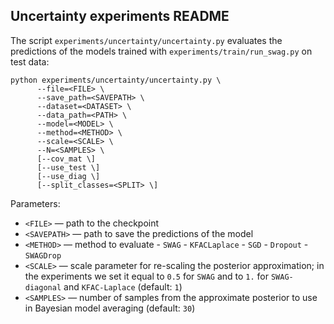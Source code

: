 ## Uncertainty experiments README

The script `experiments/uncertainty/uncertainty.py` evaluates the predictions of the models trained with `experiments/train/run_swag.py` on test data:
```
python experiments/uncertainty/uncertainty.py \
      --file=<FILE> \
      --save_path=<SAVEPATH> \
      --dataset=<DATASET> \
      --data_path=<PATH> \
      --model=<MODEL> \
      --method=<METHOD> \
      --scale=<SCALE> \
      --N=<SAMPLES> \
      [--cov_mat \]
      [--use_test \]
      [--use_diag \]
      [--split_classes=<SPLIT> \]
```
Parameters:
* ```<FILE>``` &mdash; path to the checkpoint
* ```<SAVEPATH>``` &mdash; path to save the predictions of the model
* ```<METHOD>``` &mdash; method to evaluate 
      - `SWAG`
      - `KFACLaplace`
      - `SGD`
      - `Dropout`
      - `SWAGDrop`
* ```<SCALE>``` &mdash; scale parameter for re-scaling the posterior approximation; in the experiments we set it equal to `0.5` for `SWAG` and to `1.` for `SWAG-diagonal` and `KFAC-Laplace` (default: `1`)
* ```<SAMPLES>``` &mdash; number of samples from the approximate posterior to use in Bayesian model averaging (default: `30`)
